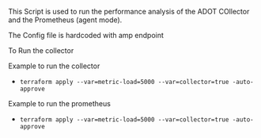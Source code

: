 This Script is used to run the performance analysis of the ADOT COllector and the Prometheus (agent mode).

The Config file is hardcoded with amp endpoint

To Run the collector

Example to run the collector
- `terraform apply --var=metric-load=5000 --var=collector=true -auto-approve`

Example to run the prometheus
- `terraform apply --var=metric-load=5000 --var=collector=true -auto-approve`
